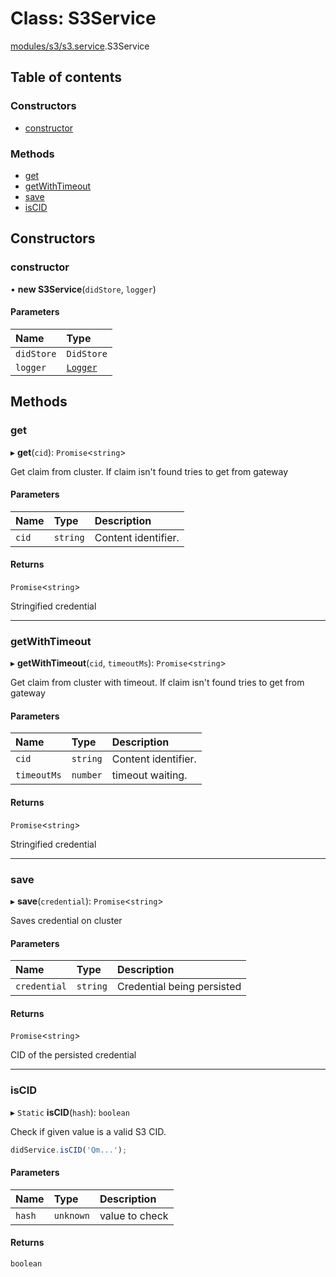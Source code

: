 # Class: S3Service

[modules/s3/s3.service](../modules/modules_s3_s3_service.md).S3Service

## Table of contents

### Constructors

- [constructor](modules_s3_s3_service.S3Service.md#constructor)

### Methods

- [get](modules_s3_s3_service.S3Service.md#get)
- [getWithTimeout](modules_s3_s3_service.S3Service.md#getwithtimeout)
- [save](modules_s3_s3_service.S3Service.md#save)
- [isCID](modules_s3_s3_service.S3Service.md#iscid)

## Constructors

### constructor

• **new S3Service**(`didStore`, `logger`)

#### Parameters

| Name | Type |
| :------ | :------ |
| `didStore` | `DidStore` |
| `logger` | [`Logger`](modules_logger_logger_service.Logger.md) |

## Methods

### get

▸ **get**(`cid`): `Promise`<`string`\>

Get claim from cluster. If claim isn't found tries to get from gateway

#### Parameters

| Name | Type | Description |
| :------ | :------ | :------ |
| `cid` | `string` | Content identifier. |

#### Returns

`Promise`<`string`\>

Stringified credential

___

### getWithTimeout

▸ **getWithTimeout**(`cid`, `timeoutMs`): `Promise`<`string`\>

Get claim from cluster with timeout. If claim isn't found tries to get from gateway

#### Parameters

| Name | Type | Description |
| :------ | :------ | :------ |
| `cid` | `string` | Content identifier. |
| `timeoutMs` | `number` | timeout waiting. |

#### Returns

`Promise`<`string`\>

Stringified credential

___

### save

▸ **save**(`credential`): `Promise`<`string`\>

Saves credential on cluster

#### Parameters

| Name | Type | Description |
| :------ | :------ | :------ |
| `credential` | `string` | Credential being persisted |

#### Returns

`Promise`<`string`\>

CID of the persisted credential

___

### isCID

▸ `Static` **isCID**(`hash`): `boolean`

Check if given value is a valid S3 CID.

```typescript
didService.isCID('Qm...');
```

#### Parameters

| Name | Type | Description |
| :------ | :------ | :------ |
| `hash` | `unknown` | value to check |

#### Returns

`boolean`
